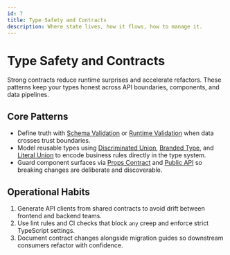 ```yaml
---
id: 7
title: Type Safety and Contracts
description: Where state lives, how it flows, how to manage it.
---
```

# Type Safety and Contracts

Strong contracts reduce runtime surprises and accelerate refactors. These patterns keep your types honest across API boundaries, components, and data pipelines.

## Core Patterns

- Define truth with [Schema Validation](/schema-validation) or [Runtime Validation](/runtime-validation) when data crosses trust boundaries.
- Model reusable types using [Discriminated Union](/discriminated-union), [Branded Type](/branded-type), and [Literal Union](/literal-union) to encode business rules directly in the type system.
- Guard component surfaces via [Props Contract](/props-contract) and [Public API](/public-api) so breaking changes are deliberate and discoverable.

## Operational Habits

1. Generate API clients from shared contracts to avoid drift between frontend and backend teams.
2. Use lint rules and CI checks that block `any` creep and enforce strict TypeScript settings.
3. Document contract changes alongside migration guides so downstream consumers refactor with confidence.
